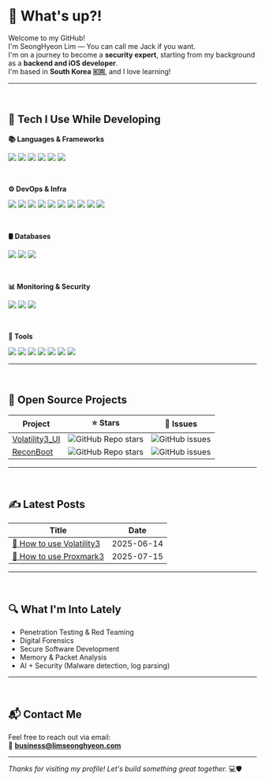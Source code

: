 # 👋 What's up?!

Welcome to my GitHub!  
I'm SeongHyeon Lim — You can call me Jack if you want.  
I'm on a journey to become a **security expert**, starting from my background as a **backend and iOS developer**.  
I'm based in **South Korea 🇰🇷**, and I love learning!

---
</br>

## 🚀 Tech I Use While Developing

**📚 Languages & Frameworks**
<p>
  <img src="https://img.shields.io/badge/Swift-F05138?style=for-the-badge&logo=swift&logoColor=white"/>
  <img src="https://img.shields.io/badge/Python-3776AB?style=for-the-badge&logo=python&logoColor=white"/>
  <img src="https://img.shields.io/badge/FastAPI-009688?style=for-the-badge&logo=fastapi&logoColor=white"/>
  <img src="https://img.shields.io/badge/SwiftUI-FA7343?style=for-the-badge&logo=swift&logoColor=white"/>
  <img src="https://img.shields.io/badge/AppKit(NSKit)-000000?style=for-the-badge&logo=apple&logoColor=white"/>
  <img src="https://img.shields.io/badge/Google%20Apps%20Script-4285F4?style=for-the-badge&logo=google&logoColor=white"/>
</p></br>


**⚙️ DevOps & Infra**
<p>
  <img src="https://img.shields.io/badge/Redis-DC382D?style=for-the-badge&logo=redis&logoColor=white"/>
  <img src="https://img.shields.io/badge/Linux-FCC624?style=for-the-badge&logo=linux&logoColor=black"/>
  <img src="https://img.shields.io/badge/GitHub_Actions-2088FF?style=for-the-badge&logo=github-actions&logoColor=white"/>
  <img src="https://img.shields.io/badge/Docker-2496ED?style=for-the-badge&logo=docker&logoColor=white"/>
  <img src="https://img.shields.io/badge/Nginx-009639?style=for-the-badge&logo=nginx&logoColor=white"/>
  <img src="https://img.shields.io/badge/AWS_EC2-FF9900?style=for-the-badge&logo=amazon-aws&logoColor=white"/>
  <img src="https://img.shields.io/badge/AWS_KMS-FF9900?style=for-the-badge&logo=amazon-aws&logoColor=white"/>
  <img src="https://img.shields.io/badge/AWS_RDS-527FFF?style=for-the-badge&logo=amazon-aws&logoColor=white"/>
  <img src="https://img.shields.io/badge/AWS_S3-569A31?style=for-the-badge&logo=amazon-aws&logoColor=white"/>
  <img src="https://img.shields.io/badge/API_Gateway-FF4F00?style=for-the-badge&logo=amazon-api-gateway&logoColor=white"/>
</p></br>

**🛢️ Databases**
<p>
  <img src="https://img.shields.io/badge/PostgreSQL-4169E1?style=for-the-badge&logo=postgresql&logoColor=white"/>
  <img src="https://img.shields.io/badge/MongoDB-47A248?style=for-the-badge&logo=mongodb&logoColor=white"/>
  <img src="https://img.shields.io/badge/DynamoDB-4053D6?style=for-the-badge&logo=amazon-dynamodb&logoColor=white"/>
</p></br>

**📊 Monitoring & Security**
<p>
  <img src="https://img.shields.io/badge/Grafana-F46800?style=for-the-badge&logo=grafana&logoColor=white"/>
  <img src="https://img.shields.io/badge/Prometheus-E6522C?style=for-the-badge&logo=prometheus&logoColor=white"/>
  <img src="https://img.shields.io/badge/n8n-FF6A3A?style=for-the-badge&logo=n8n&logoColor=white"/>
</p></br>

**🧰 Tools**
<p>
  <img src="https://img.shields.io/badge/PyCharm-000000?style=for-the-badge&logo=pycharm&logoColor=white"/>
  <img src="https://img.shields.io/badge/VSCode-007ACC?style=for-the-badge&logo=visual-studio-code&logoColor=white"/>
  <img src="https://img.shields.io/badge/Figma-F24E1E?style=for-the-badge&logo=figma&logoColor=white"/>
  <img src="https://img.shields.io/badge/Notion-000000?style=for-the-badge&logo=notion&logoColor=white"/>
  <img src="https://img.shields.io/badge/Git-F05032?style=for-the-badge&logo=git&logoColor=white"/>
  <img src="https://img.shields.io/badge/Brave-FB542B?style=for-the-badge&logo=brave&logoColor=white"/>
  <img src="https://img.shields.io/badge/macOS-000000?style=for-the-badge&logo=apple&logoColor=white"/>
</p>


---
</br>

## 🌟 Open Source Projects

| Project | ⭐ Stars | 🐛 Issues |
|--------|--------|--------|
| [Volatility3_UI](https://github.com/LimSeongHyeon/Volatility3_UI) | ![GitHub Repo stars](https://img.shields.io/github/stars/LimSeongHyeon/Volatility3_UI?style=social) | ![GitHub issues](https://img.shields.io/github/issues/LimSeongHyeon/Volatility3_UI) |
| [ReconBoot](https://github.com/LimSeongHyeon/ReconBoot) | ![GitHub Repo stars](https://img.shields.io/github/stars/LimSeongHyeon/ReconBoot?style=social) | ![GitHub issues](https://img.shields.io/github/issues/LimSeongHyeon/ReconBoot) |


---
</br>

## ✍️ Latest Posts
| Title | Date |
|-------|------|
| [🔗 How to use Volatility3](https://blog.limseonghyeon.com/entry/Volatility-3) | 2025-06-14 |
| [🔗 How to use Proxmark3](https://blog.limseonghyeon.com/entry/Proxmark3) | 2025-07-15 |

---
</br>

## 🔍 What I'm Into Lately

- Penetration Testing & Red Teaming  
- Digital Forensics  
- Secure Software Development  
- Memory & Packet Analysis  
- AI + Security (Malware detection, log parsing)

---
</br>

## 📬 Contact Me

Feel free to reach out via email:  
📮 **business@limseonghyeon.com**

---

_Thanks for visiting my profile! Let's build something great together._ 💻🛡️
